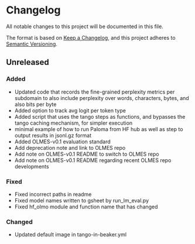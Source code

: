 # Changelog

All notable changes to this project will be documented in this file.

The format is based on [Keep a Changelog](https://keepachangelog.com/en/1.0.0/),
and this project adheres to [Semantic Versioning](https://semver.org/spec/v2.0.0.html).

## Unreleased

### Added

- Updated code that records the fine-grained perplexity metrics per subdomain to also include perplexity over words, characters, bytes, and also bits per byte
- Added option to track avg logit per token type
- Added script that uses the tango steps as functions, and bypasses the tango caching mechanism, for simpler execution
- minimal example of how to run Paloma from HF hub as well as step to output results in jsonl.gz format
- Added OLMES-v0.1 evaluation standard
- Add deprecation note and link to OLMES repo
- Add note on OLMES-v0.1 README to switch to OLMES repo
- Add note on OLMES-v0.1 README regarding recent OLMES repo developments

### Fixed

- Fixed incorrect paths in readme
- Fixed model names written to gsheet by run_lm_eval.py
- Fixed hf_olmo module and function name that has changed

### Changed

- Updated default image in tango-in-beaker.yml
